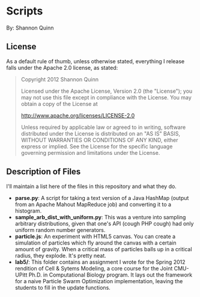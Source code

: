 # Scripts

By: Shannon Quinn

## License

As a default rule of thumb, unless otherwise stated, everything I release falls under the Apache 2.0 license, as stated:

> Copyright 2012 Shannon Quinn
> 
> Licensed under the Apache License, Version 2.0 (the "License"); you may not use this file except in compliance with the License. You may obtain a copy of the License at
> 
>  http://www.apache.org/licenses/LICENSE-2.0
> 
> Unless required by applicable law or agreed to in writing, software distributed under the License is distributed on an "AS IS" BASIS, WITHOUT WARRANTIES OR CONDITIONS OF ANY KIND, either express or implied. See the License for the specific language governing permission and limitations under the License.

## Description of Files

I'll maintain a list here of the files in this repository and what they do.

- **parse.py**: A script for taking a text version of a Java HashMap (output from an Apache Mahout MapReduce job) and converting it to a histogram.
- **sample_arb_dist_with_uniform.py**: This was a venture into sampling arbitrary distributions, given that one's API (cough PHP cough) had only uniform random number generators.
- **particle.js**: An experiment with HTML5 canvas. You can create a simulation of particles which fly around the canvas with a certain amount of gravity. When a critical mass of particles balls up in a critical radius, they explode. It's pretty neat.
- **lab5/**: This folder contains an assignment I wrote for the Spring 2012 rendition of Cell & Sytems Modeling, a core course for the Joint CMU-UPitt Ph.D. in Computational Biology program. It lays out the framework for a naive Particle Swarm Optimization implementation, leaving the students to fill in the update functions.
